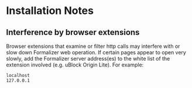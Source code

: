 # Installation Notes

## Interference by browser extensions

Browser extensions that examine or filter http calls may interfere with or
slow down Formalizer web operation. If certain pages appear to open very
slowly, add the Formalizer server address(es) to the white list of the
extension involved (e.g. uBlock Origin Lite). For example:

```
localhost
127.0.0.1
```

